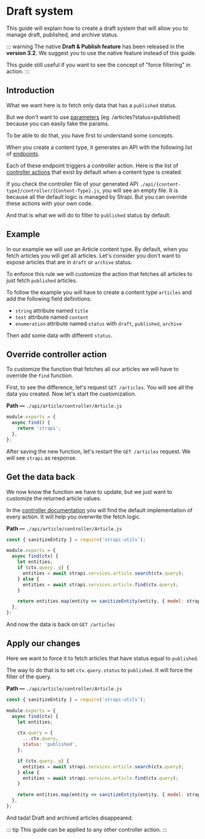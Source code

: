 # Draft system

This guide will explain how to create a draft system that will allow you to manage draft, published, and archive status.

::: warning
The native **Draft & Publish feature** has been released in the **version 3.2**. We suggest you to use the native feature instead of this guide.

This guide still useful if you want to see the concept of "force filtering" in action.
:::

## Introduction

What we want here is to fetch only data that has a `published` status.

But we don't want to use [parameters](../content-api/parameters.md) (eg. /articles?status=published) because you can easily fake the params.

To be able to do that, you have first to understand some concepts.

When you create a content type, it generates an API with the following list of [endpoints](../content-api/api-endpoints.md).

Each of these endpoint triggers a controller action. Here is the list of [controller actions](../concepts/controllers.md) that exist by default when a content type is created.

If you check the controller file of your generated API `./api/{content-type}/controller/{Content-Type}.js`, you will see an empty file. It is because all the default logic is managed by Strapi. But you can override these actions with your own code.

And that is what we will do to filter to `published` status by default.

## Example

In our example we will use an Article content type. By default, when you fetch articles you will get all articles.
Let's consider you don't want to expose articles that are in `draft` or `archive` status.

To enforce this rule we will customize the action that fetches all articles to just fetch `published` articles.

To follow the example you will have to create a content type `articles` and add the following field definitions:

- `string` attribute named `title`
- `text` attribute named `content`
- `enumeration` attribute named `status` with `draft`, `published`, `archive`

Then add some data with different `status`.

## Override controller action

To customize the function that fetches all our articles we will have to override the `find` function.

First, to see the difference, let's request `GET /articles`. You will see all the data you created.
Now let's start the customization.

**Path —** `./api/article/controller/Article.js`

```js
module.exports = {
  async find() {
    return 'strapi';
  },
};
```

After saving the new function, let's restart the `GET /articles` request. We will see `strapi` as response.

## Get the data back

We now know the function we have to update, but we just want to customize the returned article values.

In the [controller documentation](../concepts/controllers.md#extending-a-model-controller) you will find the default implementation of every action. It will help you overwrite the fetch logic.

**Path —** `./api/article/controller/Article.js`

```js
const { sanitizeEntity } = require('strapi-utils');

module.exports = {
  async find(ctx) {
    let entities;
    if (ctx.query._q) {
      entities = await strapi.services.article.search(ctx.query);
    } else {
      entities = await strapi.services.article.find(ctx.query);
    }

    return entities.map(entity => sanitizeEntity(entity, { model: strapi.models.article }));
  },
};
```

And now the data is back on `GET /articles`

## Apply our changes

Here we want to force it to fetch articles that have status equal to `published`.

The way to do that is to set `ctx.query.status` to `published`.
It will force the filter of the query.

**Path —** `./api/article/controller/Article.js`

```js
const { sanitizeEntity } = require('strapi-utils');

module.exports = {
  async find(ctx) {
    let entities;

    ctx.query = {
      ...ctx.query,
      status: 'published',
    };

    if (ctx.query._q) {
      entities = await strapi.services.article.search(ctx.query);
    } else {
      entities = await strapi.services.article.find(ctx.query);
    }

    return entities.map(entity => sanitizeEntity(entity, { model: strapi.models.article }));
  },
};
```

And tada! Draft and archived articles disappeared.

::: tip
This guide can be applied to any other controller action.
:::
